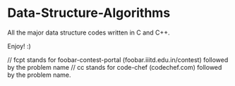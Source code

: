 # Data-Structure-Algorithms

All the major data structure codes written in C and C++.

Enjoy! :)

 
// fcpt stands for foobar-contest-portal (foobar.iiitd.edu.in/contest) followed by the problem name
// cc stands for code-chef (codechef.com) followed by the problem name.

